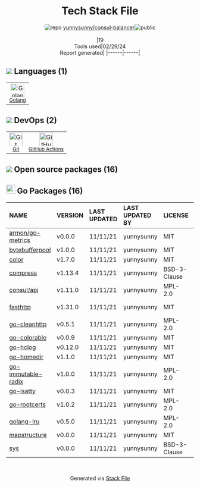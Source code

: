 <!--
&lt;--- Readme.md Snippet without images Start ---&gt;
## Tech Stack
yunnysunny/consul-balancer is built on the following main stack:

- [Golang](http://golang.org/) – Languages
- [GitHub Actions](https://github.com/features/actions) – Continuous Integration

Full tech stack [here](/techstack.md)

&lt;--- Readme.md Snippet without images End ---&gt;

&lt;--- Readme.md Snippet with images Start ---&gt;
## Tech Stack
yunnysunny/consul-balancer is built on the following main stack:

- <img width='25' height='25' src='https://img.stackshare.io/service/1005/O6AczwfV_400x400.png' alt='Golang'/> [Golang](http://golang.org/) – Languages
- <img width='25' height='25' src='https://img.stackshare.io/service/11563/actions.png' alt='GitHub Actions'/> [GitHub Actions](https://github.com/features/actions) – Continuous Integration

Full tech stack [here](/techstack.md)

&lt;--- Readme.md Snippet with images End ---&gt;
-->
<div align="center">

# Tech Stack File
![](https://img.stackshare.io/repo.svg "repo") [yunnysunny/consul-balancer](https://github.com/yunnysunny/consul-balancer)![](https://img.stackshare.io/public_badge.svg "public")
<br/><br/>
|19<br/>Tools used|02/29/24 <br/>Report generated|
|------|------|
</div>

## <img src='https://img.stackshare.io/languages.svg'/> Languages (1)
<table><tr>
  <td align='center'>
  <img width='36' height='36' src='https://img.stackshare.io/service/1005/O6AczwfV_400x400.png' alt='Golang'>
  <br>
  <sub><a href="http://golang.org/">Golang</a></sub>
  <br>
  <sub></sub>
</td>

</tr>
</table>

## <img src='https://img.stackshare.io/devops.svg'/> DevOps (2)
<table><tr>
  <td align='center'>
  <img width='36' height='36' src='https://img.stackshare.io/service/1046/git.png' alt='Git'>
  <br>
  <sub><a href="http://git-scm.com/">Git</a></sub>
  <br>
  <sub></sub>
</td>

<td align='center'>
  <img width='36' height='36' src='https://img.stackshare.io/service/11563/actions.png' alt='GitHub Actions'>
  <br>
  <sub><a href="https://github.com/features/actions">GitHub Actions</a></sub>
  <br>
  <sub></sub>
</td>

</tr>
</table>


## <img src='https://img.stackshare.io/group.svg' /> Open source packages (16)</h2>

## <img width='24' height='24' src='https://img.stackshare.io/service/21112/default_1346bbda8fe03e4dce5601323a3ca47a10c1ae36.png'/> Go Packages (16)

|NAME|VERSION|LAST UPDATED|LAST UPDATED BY|LICENSE|VULNERABILITIES|
|:------|:------|:------|:------|:------|:------|
|[armon/go-metrics](https://pkg.go.dev/github.com/armon/go-metrics)|v0.0.0|11/11/21|yunnysunny |MIT|N/A|
|[bytebufferpool](https://pkg.go.dev/github.com/valyala/bytebufferpool)|v1.0.0|11/11/21|yunnysunny |MIT|N/A|
|[color](https://pkg.go.dev/github.com/fatih/color)|v1.7.0|11/11/21|yunnysunny |MIT|N/A|
|[compress](https://pkg.go.dev/github.com/klauspost/compress)|v1.13.4|11/11/21|yunnysunny |BSD-3-Clause|N/A|
|[consul/api](https://pkg.go.dev/github.com/hashicorp/consul/api)|v1.11.0|11/11/21|yunnysunny |MPL-2.0|N/A|
|[fasthttp](https://pkg.go.dev/github.com/valyala/fasthttp)|v1.31.0|11/11/21|yunnysunny |MIT|[CVE-2022-21221](https://github.com/advisories/GHSA-fx95-883v-4q4h) (High)|
|[go-cleanhttp](https://pkg.go.dev/github.com/hashicorp/go-cleanhttp)|v0.5.1|11/11/21|yunnysunny |MPL-2.0|N/A|
|[go-colorable](https://pkg.go.dev/github.com/mattn/go-colorable)|v0.0.9|11/11/21|yunnysunny |MIT|N/A|
|[go-hclog](https://pkg.go.dev/github.com/hashicorp/go-hclog)|v0.12.0|11/11/21|yunnysunny |MIT|N/A|
|[go-homedir](https://pkg.go.dev/github.com/mitchellh/go-homedir)|v1.1.0|11/11/21|yunnysunny |MIT|N/A|
|[go-immutable-radix](https://pkg.go.dev/github.com/hashicorp/go-immutable-radix)|v1.0.0|11/11/21|yunnysunny |MPL-2.0|N/A|
|[go-isatty](https://pkg.go.dev/github.com/mattn/go-isatty)|v0.0.3|11/11/21|yunnysunny |MIT|N/A|
|[go-rootcerts](https://pkg.go.dev/github.com/hashicorp/go-rootcerts)|v1.0.2|11/11/21|yunnysunny |MPL-2.0|N/A|
|[golang-lru](https://pkg.go.dev/github.com/hashicorp/golang-lru)|v0.5.0|11/11/21|yunnysunny |MPL-2.0|N/A|
|[mapstructure](https://pkg.go.dev/github.com/mitchellh/mapstructure)|v0.0.0|11/11/21|yunnysunny |MIT|N/A|
|[sys](https://pkg.go.dev/golang.org/x/sys)|v0.0.0|11/11/21|yunnysunny |BSD-3-Clause|N/A|

<br/>
<div align='center'>

Generated via [Stack File](https://github.com/marketplace/stack-file)
